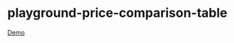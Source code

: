 # playground-price-comparison-table

[Demo](https://dhtlee.github.io/playground-price-comparison-table/)
